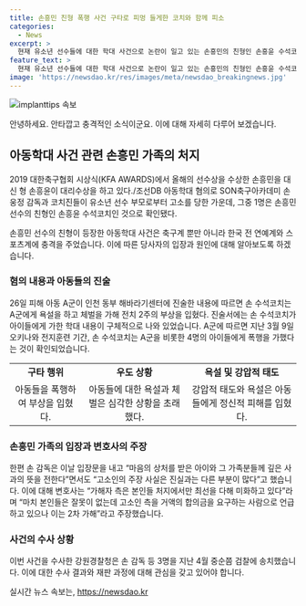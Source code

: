 ```yaml
---
title: 손흥민 친형 폭행 사건 구타로 피멍 들게한 코치와 함께 피소
categories:
  - News
excerpt: >
  현재 유소년 선수들에 대한 학대 사건으로 논란이 일고 있는 손흥민의 친형인 손흥윤 수석코치가 아동에게 욕설과 체벌을 가했다는 주장이 제기됐다. 아동은 훈련 중 욕설과 구타로 피해를 입었으며, 이에 대한 수사가 진행 중이다. 손흥윤 수석코치는 선수를 특정해 체벌한 것이 아니고 합의에 이르지 못했다고 주장하고 있으나, 이에 대한 법무법인 측의 반박이 이뤄지고 있다. 현재 해당 사건은 수사 중에 있으며, 결과에 따라 추가적인 조치가 이뤄질 전망이다.
feature_text: >
  현재 유소년 선수들에 대한 학대 사건으로 논란이 일고 있는 손흥민의 친형인 손흥윤 수석코치가 아동에게 욕설과 체벌을 가했다는 주장이 제기됐다. 아동은 훈련 중 욕설과 구타로 피해를 입었으며, 이에 대한 수사가 진행 중이다. 손흥윤 수석코치는 선수를 특정해 체벌한 것이 아니고 합의에 이르지 못했다고 주장하고 있으나, 이에 대한 법무법인 측의 반박이 이뤄지고 있다. 현재 해당 사건은 수사 중에 있으며, 결과에 따라 추가적인 조치가 이뤄질 전망이다.
image: 'https://newsdao.kr/res/images/meta/newsdao_breakingnews.jpg'
---
```


<p><img src="https://newsdao.kr/res/images/meta/newsdao_breakingnews.jpg" alt="implanttips 속보" /></p>

<p>안녕하세요. 안타깝고 충격적인 소식이군요. 이에 대해 자세히 다루어 보겠습니다.</p>

<h2 data-ke-size="size26">아동학대 사건 관련 손흥민 가족의 처지</h2>

<p data-ke-size="size16">2019 대한축구협회 시상식(KFA AWARDS)에서 올해의 선수상을 수상한 손흥민을 대신 형 손흥윤이 대리수상을 하고 있다./조선DB 아동학대 혐의로 SON축구아카데미 손웅정 감독과 코치진들이 유소년 선수 부모로부터 고소를 당한 가운데, 그중 1명은 손흥민 선수의 친형인 손흥윤 수석코치인 것으로 확인됐다.</p>

<p data-ke-size="size16">손흥민 선수의 친형이 등장한 아동학대 사건은 축구계 뿐만 아니라 한국 전 연예계와 스포츠계에 충격을 주었습니다. 이에 따른 당사자의 입장과 원인에 대해 알아보도록 하겠습니다.</p>

<h3>혐의 내용과 아동들의 진술</h3>

<p data-ke-size="size16">26일 피해 아동 A군이 인천 동부 해바라기센터에 진술한 내용에 따르면 손 수석코치는 A군에게 욕설을 하고 체벌을 가해 전치 2주의 부상을 입혔다. 진술서에는 손 수석코치가 아이들에게 가한 학대 내용이 구체적으로 나와 있었습니다. A군에 따르면 지난 3월 9일 오키나와 전지훈련 기간, 손 수석코치는 A군을 비롯한 4명의 아이들에게 폭행을 가했다는 것이 확인되었습니다.</p>

<table>
<tbody>
<tr>
<td style="text-align: center; height: 17px;"><b>구타 행위</b></td>
<td style="text-align: center; height: 17px;"><b>우도 상황</b></td>
<td style="text-align: center; height: 17px;"><b>욕설 및 강압적 태도</b></td>
</tr>
<tr>
<td style="text-align: center; height: 17px;">아동들을 폭행하여 부상을 입혔다.</td>
<td style="text-align: center; height: 17px;">아동들에 대한 욕설과 체벌은 심각한 상황을 초래했다.</td>
<td style="text-align: center; height: 17px;">강압적 태도와 욕설은 아동들에게 정신적 피해를 입혔다.</td>
</tr>
</tbody>
</table>

<h3>손흥민 가족의 입장과 변호사의 주장</h3>

<p data-ke-size="size16">한편 손 감독은 이날 입장문을 내고 “마음의 상처를 받은 아이와 그 가족분들께 깊은 사과의 뜻을 전한다”면서도 “고소인의 주장 사실은 진실과는 다른 부분이 많다”고 했습니다. 이에 대해 변호사는 “가해자 측은 본인들 처지에서만 최선을 다해 미화하고 있다”라며 “마치 본인들은 잘못이 없는데 고소인 측을 거액의 합의금을 요구하는 사람으로 언급하고 있으나 이는 2차 가해”라고 주장했습니다.</p>

<h3>사건의 수사 상황</h3>

<p data-ke-size="size16">이번 사건을 수사한 강원경찰청은 손 감독 등 3명을 지난 4월 중순쯤 검찰에 송치했습니다. 이에 대한 수사 결과와 재판 과정에 대해 관심을 갖고 있어야 합니다.</p>
실시간 뉴스 속보는, <a href="https://newsdao.kr" rel="dofollow">https://newsdao.kr</a>



